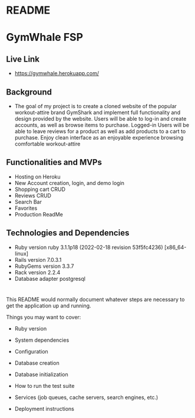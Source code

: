 # README
# GymWhale FSP

## Live Link 
- https://gymwhale.herokuapp.com/

## Background
- The goal of my project is to create a cloned website of the popular workout-attire brand GymShark and implement full functionality and design provided by the website. Users will be able to log-in and create accounts, as well as browse items to purchase. Logged-in Users will be able to leave reviews for a product as well as add products to a cart to purchase. Enjoy clean interface as an enjoyable experience browsing comfortable workout-attire

## Functionalities and MVPs
- Hosting on Heroku
- New Account creation, login, and demo login
- Shopping cart CRUD
- Reviews CRUD
- Search Bar
- Favorites
- Production ReadMe

## Technologies and Dependencies 
- Ruby version              ruby 3.1.1p18 (2022-02-18 revision 53f5fc4236) [x86_64-linux]
- Rails version             7.0.3.1
- RubyGems version          3.3.7
- Rack version              2.2.4
- Database adapter          postgresql

#




This README would normally document whatever steps are necessary to get the
application up and running.

Things you may want to cover:

* Ruby version

* System dependencies

* Configuration

* Database creation

* Database initialization

* How to run the test suite

* Services (job queues, cache servers, search engines, etc.)

* Deployment instructions


